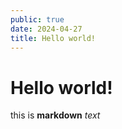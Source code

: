 ```yaml
---
public: true
date: 2024-04-27
title: Hello world!
---
```


# Hello world!

this is **markdown** _text_